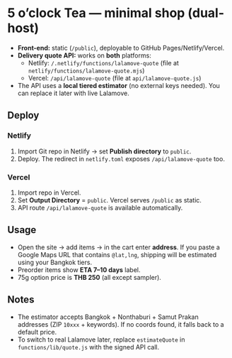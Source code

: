# 5 o’clock Tea — minimal shop (dual-host)

- **Front-end:** static (`/public`), deployable to GitHub Pages/Netlify/Vercel.
- **Delivery quote API:** works on **both** platforms:
  - Netlify: `/.netlify/functions/lalamove-quote` (file at `netlify/functions/lalamove-quote.mjs`)
  - Vercel:  `/api/lalamove-quote` (file at `api/lalamove-quote.js`)
- The API uses a **local tiered estimator** (no external keys needed). You can replace it later with live Lalamove.

## Deploy

### Netlify
1. Import Git repo in Netlify → set **Publish directory** to `public`.
2. Deploy. The redirect in `netlify.toml` exposes `/api/lalamove-quote` too.

### Vercel
1. Import repo in Vercel.
2. Set **Output Directory** = `public`. Vercel serves `/public` as static.
3. API route `/api/lalamove-quote` is available automatically.

## Usage
- Open the site → add items → in the cart enter **address**. If you paste a Google Maps URL that contains `@lat,lng`, shipping will be estimated using your Bangkok tiers.
- Preorder items show **ETA 7–10 days** label.
- 75g option price is **THB 250** (all except sampler).

## Notes
- The estimator accepts Bangkok + Nonthaburi + Samut Prakan addresses (ZIP `10xxx` + keywords). If no coords found, it falls back to a default price.
- To switch to real Lalamove later, replace `estimateQuote` in `functions/lib/quote.js` with the signed API call.
